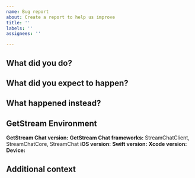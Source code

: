 ```yaml
---
name: Bug report
about: Create a report to help us improve
title: ''
labels: ''
assignees: ''

---
```


## What did you do?


## What did you expect to happen?


## What happened instead?


## GetStream Environment
**GetStream Chat version:**
**GetStream Chat frameworks:** StreamChatClient, StreamChatCore, StreamChat
**iOS version:**
**Swift version:**
**Xcode version:**
**Device:**

## Additional context
